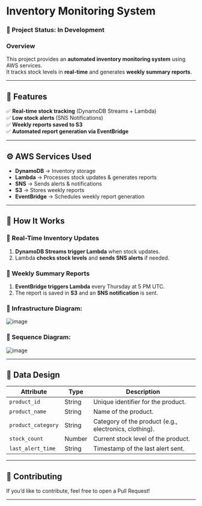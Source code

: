 # Inventory Monitoring System 

### 🚧 Project Status: **In Development**

### **Overview**
This project provides an **automated inventory monitoring system** using AWS services.  
It tracks stock levels in **real-time** and generates **weekly summary reports**.

---

## **📌 Features**
✅ **Real-time stock tracking** (DynamoDB Streams + Lambda)  
✅ **Low stock alerts** (SNS Notifications)  
✅ **Weekly reports saved to S3**  
✅ **Automated report generation via EventBridge**  

---


## **⚙️ AWS Services Used**
- **DynamoDB** → Inventory storage
- **Lambda** → Processes stock updates & generates reports
- **SNS** → Sends alerts & notifications
- **S3** → Stores weekly reports
- **EventBridge** → Schedules weekly report generation

---

## **🚀 How It Works**
### **🔹 Real-Time Inventory Updates**
1. **DynamoDB Streams trigger Lambda** when stock updates.
2. Lambda **checks stock levels** and **sends SNS alerts** if needed.

### **🔹 Weekly Summary Reports**
1. **EventBridge triggers Lambda** every Thursday at 5 PM UTC.
2. The report is saved in **S3** and an **SNS notification** is sent.




### **🔹 Infrastructure Diagram:**
![image](https://github.com/user-attachments/assets/f6ba078c-8085-4411-8a00-72a02fbfc197)




### **🔹 Sequence Diagram:**

![image](https://github.com/user-attachments/assets/0faf4d8c-bc71-4792-98e5-cc7c7e297064)

   

---

## **📜 Data Design**
| Attribute         | Type   | Description |
|-------------------|--------|-------------|
| `product_id`      | String | Unique identifier for the product. |
| `product_name`    | String | Name of the product. |
| `product_category`| String | Category of the product (e.g., electronics, clothing). |
| `stock_count`     | Number | Current stock level of the product. |
| `last_alert_time` | String | Timestamp of the last alert sent. |


---

## **📝 Contributing**
If you’d like to contribute, feel free to open a Pull Request!  

---




